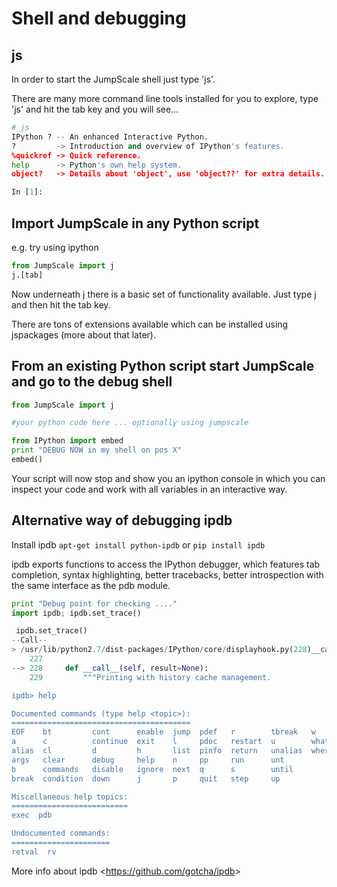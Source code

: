 # Shell and debugging

## js

In order to start the JumpScale shell just type 'js'.

There are many more command line tools installed for you to explore, type 'js' and hit the tab key and you will see...

```python
# js
IPython ? -- An enhanced Interactive Python.
?         -> Introduction and overview of IPython's features.
%quickref -> Quick reference.
help      -> Python's own help system.
object?   -> Details about 'object', use 'object??' for extra details.

In [1]:
```

## Import JumpScale in any Python script

e.g. try using ipython

```python
from JumpScale import j
j.[tab]
```

Now underneath j there is a basic set of functionality available. Just type j and then hit the tab key.

There are tons of extensions available which can be installed using jspackages (more about that later).

## From an existing Python script start JumpScale and go to the debug shell

```python
from JumpScale import j

#your python code here ... optionally using jumpscale

from IPython import embed
print "DEBUG NOW in my shell on pos X"
embed()
```

Your script will now stop and show you an ipython console in which you can inspect your code and work with all variables in an interactive way.

## Alternative way of debugging ipdb

Install ipdb `apt-get install python-ipdb` or `pip install ipdb`

ipdb exports functions to access the IPython debugger, which features tab completion, syntax highlighting, better tracebacks, better
introspection with the same interface as the pdb module.

```python
print "Debug point for checking ...."
import ipdb; ipdb.set_trace()

 ipdb.set_trace()
--Call--
> /usr/lib/python2.7/dist-packages/IPython/core/displayhook.py(228)__call__()
    227 
--> 228     def __call__(self, result=None):
    229         """Printing with history cache management.

ipdb> help

Documented commands (type help <topic>):
========================================
EOF    bt         cont      enable  jump  pdef   r        tbreak   w     
a      c          continue  exit    l     pdoc   restart  u        whatis
alias  cl         d         h       list  pinfo  return   unalias  where 
args   clear      debug     help    n     pp     run      unt    
b      commands   disable   ignore  next  q      s        until  
break  condition  down      j       p     quit   step     up     

Miscellaneous help topics:
==========================
exec  pdb

Undocumented commands:
======================
retval  rv
```

More info about ipdb \<<https://github.com/gotcha/ipdb>\>
